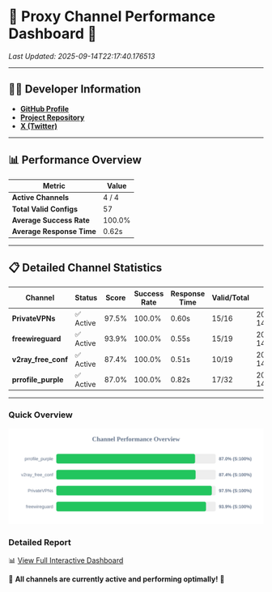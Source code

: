 # 🌟 Proxy Channel Performance Dashboard 🌟

_Last Updated: 2025-09-14T22:17:40.176513_

---

## 👩‍💻 Developer Information

- **[GitHub Profile](https://github.com/4n0nymou3)**  
- **[Project Repository](https://github.com/4n0nymou3/multi-proxy-config-fetcher)**  
- **[X (Twitter)](https://x.com/4n0nymou3)**  

---

## 📊 Performance Overview

| Metric                | Value       |
|-----------------------|-------------|
| **Active Channels**   | 4 / 4       |
| **Total Valid Configs** | 57          |
| **Average Success Rate** | 100.0%      |
| **Average Response Time** | 0.62s       |

---

## 📋 Detailed Channel Statistics

| Channel          | Status     | Score  | Success Rate | Response Time | Valid/Total | Last Success               |
|------------------|------------|--------|--------------|---------------|-------------|----------------------------|
| **PrivateVPNs**  | ✅ Active  | 97.5%  | 100.0% | 0.60s         | 15/16       | 2025-09-14T22:17:39.599145 |
| **freewireguard**  | ✅ Active  | 93.9%  | 100.0% | 0.55s         | 15/19       | 2025-09-14T22:17:40.174785 |
| **v2ray_free_conf**  | ✅ Active  | 87.4%  | 100.0% | 0.51s         | 10/19       | 2025-09-14T22:17:38.959070 |
| **prrofile_purple**  | ✅ Active  | 87.0%  | 100.0% | 0.82s         | 17/32       | 2025-09-14T22:17:38.369519 |

---

### Quick Overview
<div align="center">
  <a href="https://raw.githubusercontent.com/nullluser/NullRepo/refs/heads/main/assets/channel_stats_chart.svg">
    <img src="https://raw.githubusercontent.com/nullluser/NullRepo/refs/heads/main/assets/channel_stats_chart.svg" alt="Source Performance Statistics" width="800">
  </a>
</div>

### Detailed Report
📊 [View Full Interactive Dashboard](https://htmlpreview.github.io/?https://github.com/nullluser/NullRepo/blob/main/assets/performance_report.html)

🎉 **All channels are currently active and performing optimally!** 🎉
